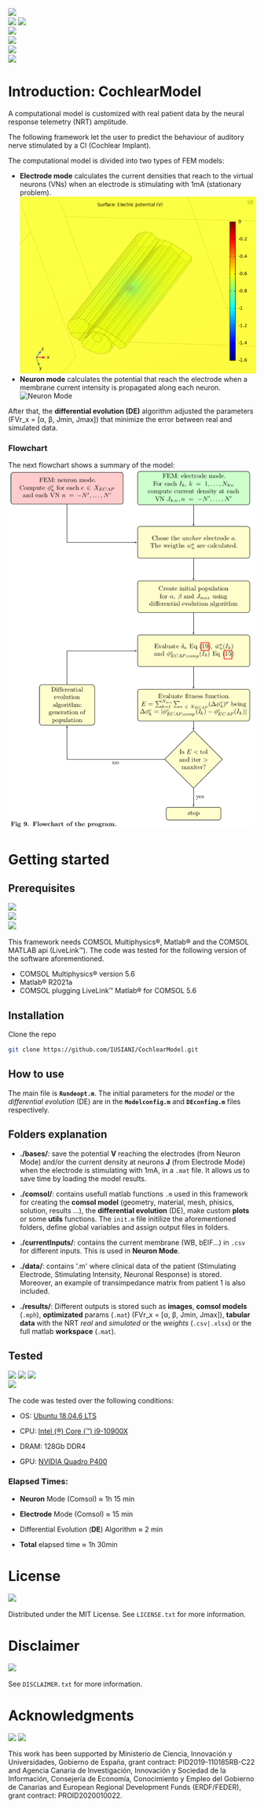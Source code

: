 <!-- Version -->
<div><img src="https://img.shields.io/badge/version-0.1.0-blue"></div>
<!-- Licencia y commits -->
<div>
   <img src="https://img.shields.io/github/license/IUSIANI/CochlearModel">
   <img src="https://img.shields.io/github/last-commit/IUSIANI/CochlearModel">
</div>
<div>
   <div><img src="https://img.shields.io/badge/Ubuntu-16.04-orange?logo=ubuntu&color=E95420"></div>
   <div><img src="https://img.shields.io/badge/MATLAB-R2021a-orange?color=E95420"></div>
   <div><img src="https://img.shields.io/badge/COMSOL-5.6-orange?color=368CCB"></div>
   <div><img src="https://img.shields.io/badge/LiveLink-COMSOL_5.6-orange?color=368CCB"></div>
</div>



# Introduction: CochlearModel

A computational model is customized with real patient data by the neural response telemetry (NRT) amplitude. 

The following framework let the user to predict the behaviour of auditory nerve stimulated by a CI (Cochlear Implant). 

The computational model is divided into two types of FEM models:

<ul>
   <li><b>Electrode mode</b> calculates the current densities that reach to the virtual neurons (VNs) when an electrode is stimulating with 1mA (stationary problem).</li>

<img src="docs/src/electrodemode.png" title="" alt="Electrode Mode" data-align="center">

<li><b>Neuron mode</b> calculates the potential that reach the electrode when a membrane current intensity is propagated along each neuron.</li>

<img src="docs/src/model.gif" title="" alt="Neuron Mode" data-align="center">
</ul>

After that, the **differential evolution (DE)** algorithm adjusted the parameters (FVr_x = [&alpha;, &beta;, Jmin, Jmax]) that minimize the error between real and simulated data.

### Flowchart

The next flowchart shows a summary of the model:
<img src="docs/src/flowchart.png" title="" alt="flowchart" data-align="center">

# Getting started

## Prerequisites
<div>
   <div><img src="https://img.shields.io/badge/MATLAB-R2021a-orange?color=E95420"></div>
   <div><img src="https://img.shields.io/badge/COMSOL-5.6-orange?color=368CCB"></div>
   <div><img src="https://img.shields.io/badge/LiveLink-COMSOL_5.6-orange?color=368CCB"></div>
</div>

This framework needs COMSOL Multiphysics®, Matlab® and the COMSOL MATLAB api (LiveLink™).
The code was tested for the following version of the software aforementioned. 

- COMSOL Multiphysics® version 5.6
- Matlab® R2021a
- COMSOL plugging LiveLink™ Matlab® for COMSOL 5.6

## Installation

Clone the repo

```sh
git clone https://github.com/IUSIANI/CochlearModel.git
```


## How to use

The main file is **``Rundeopt.m``**. The initial parameters for the *model* or the *differential evolution* (DE) are in the **``Modelconfig.m``** and **``DEconfing.m``** files respectively.

## Folders explanation

- **./bases/**: save the potential **V** reaching the electrodes (from Neuron Mode) and/or the current density at neurons **J** (from Electrode Mode) when the electrode is stimulating with 1mA, in a ``.mat`` file. It allows us to save time by loading the model results.

- **./comsol/**: contains usefull matlab functions ``.m``  used in this framework for creating the **comsol model** (geometry, material, mesh, phisics, solution, results ...), the **differential evolution** (DE), make custom **plots** or some **utils** functions. The ``init.m`` file initilize the aforementioned folders, define global variables and assign output files in folders.

- **./currentInputs/**: contains the current membrane (WB, bEIF...) in ``.csv`` for different inputs. This is used in **Neuron Mode**.

- **./data/**: contains '.m' where clinical data of the patient (Stimulating Electrode, Stimulating Intensity, Neuronal Response) is stored. Moreover, an example of transimpedance matrix from patient 1 is also included.

- **./results/**: Different outputs is stored such as **images**, **comsol models** (``.mph``), **optimizated** params (``.mat``) (FVr_x = [&alpha;, &beta;, Jmin, Jmax]), **tabular data** with the NRT *real* and *simulated* or the *weights* (``.csv|.xlsx``) or the full matlab **workspace** (``.mat``).

## Tested
<div>
   <a href="https://releases.ubuntu.com/18.04/"><img src="https://img.shields.io/badge/Ubuntu%2018.04-E95420?style=for-the-badge&logo=ubuntu&logoColor=white"></a>
   <a href="https://ark.intel.com/content/www/es/es/ark/products/198019/intel-core-i910900x-xseries-processor-19-25m-cache-3-70-ghz.html"><img src="https://img.shields.io/badge/Intel-Core_i9--10900X-0071C5?style=for-the-badge&logo=intel&logoColor=white"></a>
   <a  href="https://www.nvidia.com/content/dam/en-zz/Solutions/design-visualization/productspage/quadro/quadro-desktop/quadro-pascal-p400-data-sheet-us-nv-704503-r1.pdf"><img src="https://img.shields.io/badge/NVIDIA-Quadro P400-76B900?style=for-the-badge&logo=nvidia&logoColor=white"></a>
   <div><img src="https://img.shields.io/badge/DRAM-128gb_DDR4-F7B801?style=for-the-badge"></div>
</div>

The code was tested over the following conditions:

- OS: <a href = "https://releases.ubuntu.com/18.04/">Ubuntu 18.04.6 LTS</a>

- CPU: <a href="https://ark.intel.com/content/www/es/es/ark/products/198019/intel-core-i910900x-xseries-processor-19-25m-cache-3-70-ghz.html">Intel (&reg;) Core (&trade;) i9-10900X</a>

- DRAM: 128Gb DDR4

- GPU: <a href="https://www.nvidia.com/content/dam/en-zz/Solutions/design-visualization/productspage/quadro/quadro-desktop/quadro-pascal-p400-data-sheet-us-nv-704503-r1.pdf">NVIDIA Quadro P400</a>


### Elapsed Times:

- **Neuron** Mode (Comsol) ≈ 1h 15 min

- **Electrode** Mode (Comsol) ≈ 15 min

- Differential Evolution (**DE**) Algorithm ≈ 2 min

- **Total** elapsed time ≈ 1h 30min 

<!-- # Cite as
Ramos, A., Escobar, J., Greiner, D., Rodríguez, E., Oliver, A., Hernández, M., & Ramos, A. (2022). A phenomenological computational model of the evoked action potential fitted to human cochlear implant responses. *PLOS Computational Biology*.

#### Bibtex

@article{Ramos2022,
 author = {Ramos, A., Escobar, J.M., Greiner, D., Ben'itez, D., Rodr'iguez, E., Oliver, A., Hern'andez M. Ramos, A.},
 title = {A phenomenological computational model of the evoked action potential fitted to human cochlear implant responses},
 journal = {PLOS Computational Biology},
 year = 2022,}
 -->

# License 
<div href="/docs/LICENSE"><img src="https://img.shields.io/badge/read-LICENSE-critical"></div>

Distributed under the MIT License. See ``LICENSE.txt`` for more information.

# Disclaimer
<div>
   <a href="/docs/DISCLAIMER">
      <img src="https://img.shields.io/badge/read-DISCLAIMER-critical">
   </a>
</div>

See ``DISCLAIMER.txt`` for more information.

# Acknowledgments
<div>
   <img src="https://img.shields.io/badge/PID-2019--110185RB--C22-red">
   <img src="https://img.shields.io/badge/PROID-PROID2020010022-yellow">
</div>

This work has been supported by Ministerio de Ciencia, Innovación y Universidades, Gobierno de España, grant contract: PID2019-110185RB-C22 and Agencia Canaria de Investigación, Innovación y Sociedad de la Información, Consejería de Economía, Conocimiento y Empleo del Gobierno de Canarias and European Regional Development Funds (ERDF/FEDER), grant contract: PROID2020010022.
